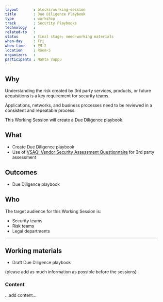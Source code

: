 ```yaml
---
layout       : blocks/working-session
title        : Due Diligence Playbook
type         : workshop
track        : Security Playbooks
technology   :
related-to   :
status       : final stage; need-working materials
when-day     : Fri
when-time    : PM-2
location     : Room-5
organizers   :
participants : Mamta Vuppu
---
```


## Why

Understanding the risk created by 3rd party services, products, or future acquisitions is a key requirement for security teams.

Applications, networks, and business processes need to be reviewed in a consistent and repeatable process. 

This Working Session will create a Due Diligence playbook.

## What

 - Create Due Diligence playbook
 - Use of [VSAQ: Vendor Security Assessment Questionnaire](https://github.com/google/vsaq) for 3rd party assessment
 
## Outcomes

- Due Diligence playbook

## Who

The target audience for this Working Session is:

 - Security teams
 - Risk teams
 - Legal departments
 
 --- 

## Working materials

- Draft Due Diligence playbook

(please add as much information as possible before the sessions)

### Content

...add content...
